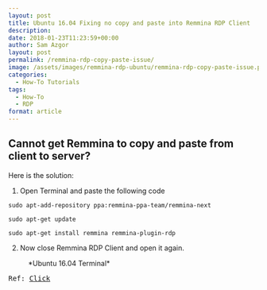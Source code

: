 ```yaml
---
layout: post
title: Ubuntu 16.04 Fixing no copy and paste into Remmina RDP Client
description: 
date: 2018-01-23T11:23:59+00:00
author: Sam Azgor
layout: post
permalink: /remmina-rdp-copy-paste-issue/
image: /assets/images/remmina-rdp-ubuntu/remmina-rdp-copy-paste-issue.png
categories:
  - How-To Tutorials
tags:
  - How-To
  - RDP
format: article
---
```


<h2>Cannot get Remmina to copy and paste from client to server?</h2>

Here is the solution:

1) Open Terminal and paste the following code

```
sudo apt-add-repository ppa:remmina-ppa-team/remmina-next

sudo apt-get update

sudo apt-get install remmina remmina-plugin-rdp
```

2) Now close Remmina RDP Client and open it again.

<figure>
<amp-img src="/assets/images/remmina-rdp-ubuntu/terminal.png" alt="Remmina RDP Client" width="600" height="300" layout="responsive">
</amp-img>
<figcaption>*Ubuntu 16.04 Terminal* 
</figcaption>
</figure>

<pre>Ref: <a href="https://bugs.launchpad.net/ubuntu/+source/remmina/+bug/1439478" rel="noreferrer">Click</a></pre>
